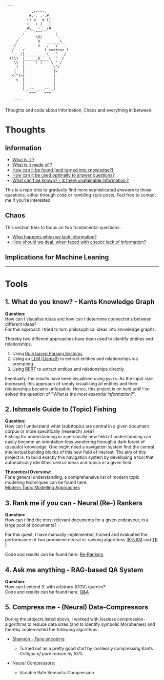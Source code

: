     ```
                ,-----.
               #,-. ,-.#
              () a   e ()
              (   (_)   )
              #\_  -  _/#
            ,'   `"""`    `.
          ,'      \X/      `.
         /         X     ____\
        /          v   ,`  v  `,
       /    /         ( <==+==> )
       `-._/|__________\   ^   /
      (\\)  |______@____\  ^  /
        \\  |     ( )    \ ^ /
         )  |             \^/
        (   |             |v
       <(^)>|             |
         v  |             |
            |             |
            |_.--.__ .--._|
              `==='  `==='
    
        ```

Thoughts and code about Information, Chaos and everything in between.



# Thoughts
## Information 
- [What is it ?](notes/what_is_information.md) 
- [What is it made of ?](notes/what_is_information.md)
- [How can it be found (and turned into knowledge?)](notes/quest_for_knowledge.md)
- [How can it be used optimally to answer questions?](https://github.com/dominik-pichler/Balmung?tab=readme-ov-file#4-ask-me-anything---qa-system)
- [What can't be known? - Is there unatainable Information ?](notes/the_unkown.md)
  
This is a repo tries to gradually find more sophisticated answers to those questions, either through code or rambling style posts.
Feel free to contact me if you're interested

## Chaos
This section tries to focus on two fundamental questions: 
- [What happens when we lack information?](notes/Chaos.md)
- [How should we deal, when faced with chaotic lack of information?](notes/Chaos.md)

## Implications for Machine Leaning

____
# Tools

 ## 1. What do you know? - Kants Knowledge Graph
**Question:** <br>How can I visualise ideas and how can I determine connections between different ideas?  
For this approach I tried to turn philosophical ideas into knowledge graphs.

Thereby two different approaches have been used to identify entities and relationships.
1. Using [Rule based Parsing Systems](https://www.geeksforgeeks.org/rule-based-approach-in-nlp/)
2. Using an [LLM (Llama3)](https://ollama.com/) to extract entities and relationships via prompting
3. Using [BERT](Embeddings/ER_BERT.py) to extract entities and relationships directly

Eventually, the results have been visualised using `pyvis`. As the input size increased, this approach of simply 
visualising all entities and their relationships became unfeasible.
Hence, this project is on hold until I've solved the question of "*What is the most essential information?*".

## 2. Ishmaels Guide to (Topic) Fishing
**Question:** <br> How can I understand what (sub)topics are central in a given document corpus or more specifically (research) area? 
<br>
Fishing for understanding in a personally new field of understanding can easily become an orientation-less wandering through a dark forest of (pseudo) knowledge. 
One might need a navigation system find the central intellectual building blocks of this new field of interest.
The aim of this project is, to build exactly this navigation system by developing a tool that automatically identifies central ideas and topics in a given field.

**Theoretical Overview:** <br>
For a general understanding, a comprehensive list of modern topic modelling techniques can be found here: <br>
[Modern Topic Modelling Approaches](ismails_guide_to_fishing/fish_me.md)

## 3.  Rank me if you can - Neural (Re-) Rankers
**Question:** <br> How can i find the most relevant documents for a given endeavour, in a large pool of documents? 
<br>

For this quest, I have manually implemented, trained and evaluated the performance of two prominent neural re-ranking algorithms ([K-NRM](https://arxiv.org/pdf/1706.06613) and [TK](https://www.researchgate.net/publication/339065967_Interpretable_Time-Budget-Constrained_Contextualization_for_Re-Ranking) )

Code and results can be found here: 
[Re-Rankers](reranking)

## 4. Ask me anything - RAG-based QA System
**Question**: <br> How can I extend 3. with arbitrary (OOV) queries? 
<br>
Code and results can be found here: 
[Q&A](Q_and_A)


## 5. Compress me  - (Neural) Data-Compressors
During the projects listed above, I worked with lossless compression-algorithms to reduce data sizes (and to identify symbolic Morphemes) and thereby implemented the following algorithms: 
* [Shannon -  Fano encoding](https://github.com/dominik-pichler/Balmung/blob/main/utils/shannon_fano_coding.py)
   * Turned out as a pretty good start by losslessly compressing Kants *Critique of pure reason* by 55%
 
* Neural Compressors:
   * Variable Rate Semantic Compression




